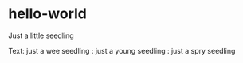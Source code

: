 # hello-world
Just a little seedling

Text: just a wee seedling
    : just a young seedling
    : just a spry seedling
